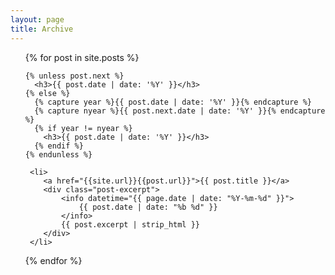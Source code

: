 ```yaml
---
layout: page
title: Archive
---
```

<ul>
  {% for post in site.posts %}

    {% unless post.next %}
      <h3>{{ post.date | date: '%Y' }}</h3>
    {% else %}
      {% capture year %}{{ post.date | date: '%Y' }}{% endcapture %}
      {% capture nyear %}{{ post.next.date | date: '%Y' }}{% endcapture %}
      {% if year != nyear %}
        <h3>{{ post.date | date: '%Y' }}</h3>
      {% endif %}
    {% endunless %}

     <li>
     	<a href="{{site.url}}{{post.url}}">{{ post.title }}</a>
     	<div class="post-excerpt">
     		<info datetime="{{ page.date | date: "%Y-%m-%d" }}">
          		{{ post.date | date: "%b %d" }}
        	</info>
     		{{ post.excerpt | strip_html }}
     	</div>
     </li>
  {% endfor %}
</ul>
